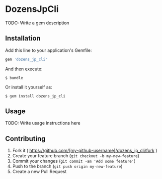 # DozensJpCli

TODO: Write a gem description

## Installation

Add this line to your application's Gemfile:

```ruby
gem 'dozens_jp_cli'
```

And then execute:

    $ bundle

Or install it yourself as:

    $ gem install dozens_jp_cli

## Usage

TODO: Write usage instructions here

## Contributing

1. Fork it ( https://github.com/[my-github-username]/dozens_jp_cli/fork )
2. Create your feature branch (`git checkout -b my-new-feature`)
3. Commit your changes (`git commit -am 'Add some feature'`)
4. Push to the branch (`git push origin my-new-feature`)
5. Create a new Pull Request
